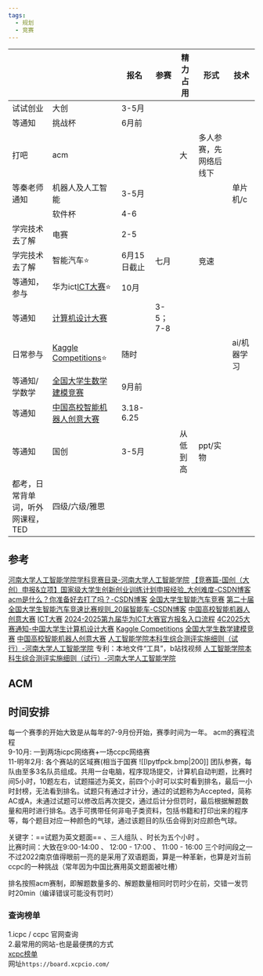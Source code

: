 ```yaml
---
tags:
  - 规划
  - 竞赛
---
```


|                    |                                                                                           | 报名        | 参赛      | 精力占用 | 形式          | 技术      |
| ------------------ | ----------------------------------------------------------------------------------------- | --------- | ------- | ---- | ----------- | ------- |
| 试试创业               | 大创                                                                                        | 3-5月      |         |      |             |         |
| 等通知                | 挑战杯                                                                                       | 6月前       |         |      |             |         |
| 打吧                 | acm                                                                                       |           |         | 大    | 多人参赛，先网络后线下 |         |
| 等秦老师通知             | 机器人及人工智能                                                                                  | 3-5月      |         |      |             | 单片机/c   |
|                    | 软件杯                                                                                       | 4-6       |         |      |             |         |
| 学完技术去了解            | 电赛                                                                                        | 2-5       |         |      |             |         |
| 学完技术去了解            | 智能汽车⭐                                                                                     | 6月15日截止   | 七月      |      | 竞速          |         |
| 等通知，参与             | 华为ict[ICT大赛](https://e.huawei.com/cn/talent/ict-academy/#/ict-contest?compId=85131973)⭐   | 10月       |         |      |             |         |
| 等通知                | [计算机设计大赛](http://jsjds.blcu.edu.cn/)                                                      |           | 3-5；7-8 |      |             |         |
| 日常参与               | [Kaggle Competitions](https://www.kaggle.com/competitions)⭐                               | 随时        |         |      |             | ai/机器学习 |
| 等通知/学数学            | [全国大学生数学建模竞赛](https://www.mcm.edu.cn/html_cn/block/44e92058f537729c6b6a62a3662ee417.html) | 9月前       |         |      |             |         |
| 等通知                | [中国高校智能机器人创意大赛](https://www.robotcontest.cn/datacenter/news/detail?id=8753)               | 3.18-6.25 |         |      |             |         |
| 等通知                | 国创                                                                                        | 3-5月      |         | 从低到高 | ppt/实物      |         |
| 都考，日常背单词，听外网课程，TED | 四级/六级/雅思                                                                                  |           |         |      |             |         |
## 参考
[河南大学人工智能学院学科竞赛目录-河南大学人工智能学院](https://ai.henu.edu.cn/info/1112/2929.htm)
[【竞赛篇-国创（大创）申报&立项】国家级大学生创新创业训练计划申报经验_大创难度-CSDN博客](https://blog.csdn.net/weixin_43956523/article/details/118538760)
[acm是什么？你准备好去打了吗？-CSDN博客](https://blog.csdn.net/qq_52358098/article/details/128335444)
[全国大学生智能汽车竞赛](http://www.smartcarrace.com/newsdetail?id=255)
[第二十届全国大学生智能汽车竞速比赛规则_20届智能车-CSDN博客](https://zhuoqing.blog.csdn.net/article/details/143673441)
[中国高校智能机器人创意大赛](https://www.robotcontest.cn/datacenter/news/detail?id=8753)
[ICT大赛](https://e.huawei.com/cn/talent/ict-academy/#/ict-contest?compId=85131973)
[2024-2025第九届华为ICT大赛官方报名入口流程](https://m.zhihuirongyun.com/moth/news/2564.html)
[4C2025大赛通知-中国大学生计算机设计大赛](http://jsjds.blcu.edu.cn/info/1041/1994.htm)
[Kaggle Competitions](https://www.kaggle.com/competitions)
[全国大学生数学建模竞赛](https://www.mcm.edu.cn/html_cn/block/44e92058f537729c6b6a62a3662ee417.html) 
[中国高校智能机器人创意大赛](https://www.robotcontest.cn/datacenter/news/detail?id=8753)
[人工智能学院本科生综合测评实施细则（试行）-河南大学人工智能学院](https://ai.henu.edu.cn/info/1036/22111.htm)
专利：本地文件“工具”，b站找视频
[人工智能学院本科生综合测评实施细则（试行）-河南大学人工智能学院](https://ai.henu.edu.cn/info/1036/22111.htm)
## ACM
## 时间安排
每一个赛季的开始大致是从每年的7-9月份开始，赛季时间为一年。
acm的赛程流程  
9-10月: 一到两场icpc网络赛+一场ccpc网络赛  
11-明年2月: 各个赛站的区域赛(相当于国赛
![[lpytfpck.bmp|200]]
团队参赛，每队由至多3名队员组成。共用一台电脑，程序现场提交，计算机自动判题，比赛时间5小时，10题左右，试题描述为英文，前四个小时可以实时看到排名，最后一小时封榜，无法看到排名。试题只有通过才计分，通过的试题称为Accepted，简称AC或A，未通过试题可以修改后再次提交，通过后计分但罚时，最后根据解题数量和用时进行排名。选手可携带任何非电子类资料，包括书籍和打印出来的程序等，每个题目对应一种颜色的气球，通过该题目的队伍会得到对应颜色气球。

关键字：==试题为英文题面== 、三人组队 、时长为五个小时 。  
比赛时间：大致在9:00-14:00 、 12:00 - 17:00 、 11:00 - 16:00 三个时间段之一  
不过2022南京值得眼前一亮的是采用了双语题面，算是一种革新，也算是对当前ccpc的一种挑战（常年因为中国比赛用英文题面被吐槽）

排名按照acm赛制，即解题数量多的、解题数量相同时罚时少在前，交错一发罚时20min（编译错误可能没有罚时）
### 查询榜单

1.icpc / ccpc 官网查询  
2.最常用的网站-也是最便携的方式  
[xcpc榜单](https://board.xcpcio.com/)  
网址`https://board.xcpcio.com/`

